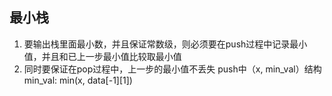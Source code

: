 ## 最小栈

1. 要输出栈里面最小数，并且保证常数级，则必须要在push过程中记录最小值，并且和已上一步最小值比较取最小值
2. 同时要保证在pop过程中，上一步的最小值不丢失
push中（x, min_val）结构
min_val: min(x, data[-1][1])